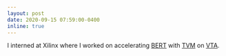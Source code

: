 ```yaml
---
layout: post
date: 2020-09-15 07:59:00-0400
inline: true
---
```


I interned at Xilinx where I worked on accelerating [BERT](https://arxiv.org/abs/1810.04805?source=post_page) with [TVM](https://tvm.apache.org) on [VTA](https://tvm.apache.org/vta).
